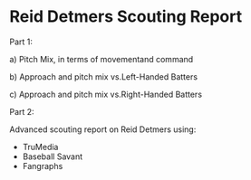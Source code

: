 # Reid Detmers Scouting Report

Part 1: 

a) Pitch Mix, in terms of movementand command

b) Approach and pitch mix vs.Left-Handed Batters

c) Approach and pitch mix vs.Right-Handed Batters

Part 2:

Advanced scouting report on Reid Detmers using:

- TruMedia
- Baseball Savant
- Fangraphs



 
